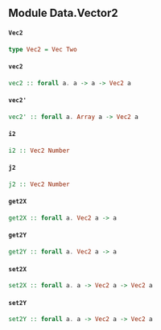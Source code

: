 ## Module Data.Vector2

#### `Vec2`

``` purescript
type Vec2 = Vec Two
```

#### `vec2`

``` purescript
vec2 :: forall a. a -> a -> Vec2 a
```

#### `vec2'`

``` purescript
vec2' :: forall a. Array a -> Vec2 a
```

#### `i2`

``` purescript
i2 :: Vec2 Number
```

#### `j2`

``` purescript
j2 :: Vec2 Number
```

#### `get2X`

``` purescript
get2X :: forall a. Vec2 a -> a
```

#### `get2Y`

``` purescript
get2Y :: forall a. Vec2 a -> a
```

#### `set2X`

``` purescript
set2X :: forall a. a -> Vec2 a -> Vec2 a
```

#### `set2Y`

``` purescript
set2Y :: forall a. a -> Vec2 a -> Vec2 a
```


